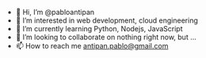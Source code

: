 - 👋 Hi, I’m @pabloantipan
- 👀 I’m interested in web development, cloud engineering
- 🌱 I’m currently learning Python, Nodejs, JavaScript
- 💞️ I’m looking to collaborate on nothing right now, but ... 
- 📫 How to reach me antipan.pablo@gmail.com

<!---
pabloantipan/pabloantipan is a ✨ special ✨ repository because its `README.md` (this file) appears on your GitHub profile.
You can click the Preview link to take a look at your changes.
--->
